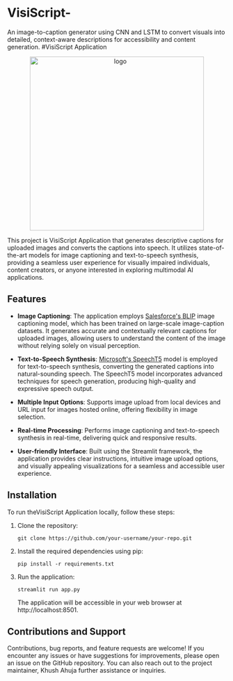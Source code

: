 # VisiScript-
An image-to-caption generator using CNN and LSTM to convert visuals into detailed, context-aware descriptions for accessibility and content generation.
#VisiScript Application

<p align="center">
   <img src="images/logo.png" alt="logo" width="400" height="400">
</p>
This project is VisiScript Application that generates descriptive captions for uploaded images and converts the captions into speech. It utilizes state-of-the-art models for image captioning and text-to-speech synthesis, providing a seamless user experience for visually impaired individuals, content creators, or anyone interested in exploring multimodal AI applications.

## Features

- **Image Captioning**: The application employs [Salesforce's BLIP](https://huggingface.co/Salesforce/blip-image-captioning-base) image captioning model, which has been trained on large-scale image-caption datasets. It generates accurate and contextually relevant captions for uploaded images, allowing users to understand the content of the image without relying solely on visual perception.

- **Text-to-Speech Synthesis**: [Microsoft's SpeechT5](https://huggingface.co/microsoft/speecht5_tts) model is employed for text-to-speech synthesis, converting the generated captions into natural-sounding speech. The SpeechT5 model incorporates advanced techniques for speech generation, producing high-quality and expressive speech output.

- **Multiple Input Options**: Supports image upload from local devices and URL input for images hosted online, offering flexibility in image selection.

- **Real-time Processing**: Performs image captioning and text-to-speech synthesis in real-time, delivering quick and responsive results.

- **User-friendly Interface**: Built using the Streamlit framework, the application provides clear instructions, intuitive image upload options, and visually appealing visualizations for a seamless and accessible user experience.



## Installation

To run theVisiScript Application locally, follow these steps:

1. Clone the repository:

   ```shell
   git clone https://github.com/your-username/your-repo.git
   ```

2. Install the required dependencies using pip:
   ```shell
   pip install -r requirements.txt
   ```
3. Run the application:
   ```shell
   streamlit run app.py
   ```
   The application will be accessible in your web browser at http://localhost:8501.

## Contributions and Support

Contributions, bug reports, and feature requests are welcome! If you encounter any issues or have suggestions for improvements, please open an issue on the GitHub repository. You can also reach out to the project maintainer, Khush Ahuja further assistance or inquiries.
